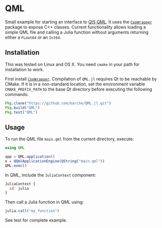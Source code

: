 # QML
Small example for starting an interface to [Qt5 QML](http://qt.io/). It uses the [`CppWrapper`](https://github.com/barche/CppWrapper) package to expose C++ classes. Current functionality allows loading a simple QML file and calling a Julia function without arguments returning either a `FLoat64` or an `Int64`.

## Installation
This was tested on Linux and OS X. You need `cmake` in your path for installation to work.

First install [`CppWrapper`](https://github.com/barche/CppWrapper). Compilation of `QML.jl` requires Qt to be reachable by CMake. If it is in a non-standard location, set the environment variable `CMAKE_PREFIX_PATH` to the base Qt directory before executing the following commands:

```julia
Pkg.clone("https://github.com/barche/QML.jl.git")
Pkg.build("QML")
Pkg.test("QML")
```
## Usage

To run the QML file `main.qml` from the current directory, execute:
```julia
using QML

app = QML.application()
e = QQmlApplicationEngine(QString("main.qml"))
QML.exec()
```

In QML, include the `JuliaContext` component:
```qml
JuliaContext {
  id: julia
}
```

Then call a Julia function in QML using:
```qml
julia.call("my_function")
```
See test for complete example.

